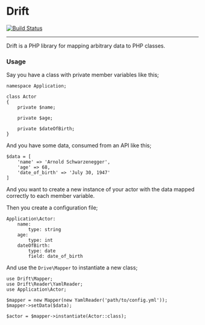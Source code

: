 Drift
=====

[![Build Status](https://travis-ci.org/kevbradwick/drift.svg?branch=master)](https://travis-ci.org/kevbradwick/drift)

---

Drift is a PHP library for mapping arbitrary data to PHP classes.

### Usage

Say you have a class with private member variables like this;

    namespace Application;
    
    class Actor
    {
        private $name;
        
        private $age;
        
        private $dateOfBirth;
    }
    
And you have some data, consumed from an API like this;

    $data = [
        'name' => 'Arnold Schwarzenegger',
        'age' => 68,
        'date_of_birth' => 'July 30, 1947'
    ]
    
And you want to create a new instance of your actor with the data mapped
correctly to each member variable.

Then you create a configuration file;

    Application\Actor:
        name:
            type: string
        age:
            type: int
        dateOfBirth:
            type: date
            field: date_of_birth
            
And use the `Drive\Mapper` to instantiate a new class;

    use Drift\Mapper;
    use Drift\Reader\YamlReader;
    use Application\Actor;
    
    $mapper = new Mapper(new YamlReader('path/to/config.yml'));
    $mapper->setData($data);
    
    $actor = $mapper->instantiate(Actor::class);
